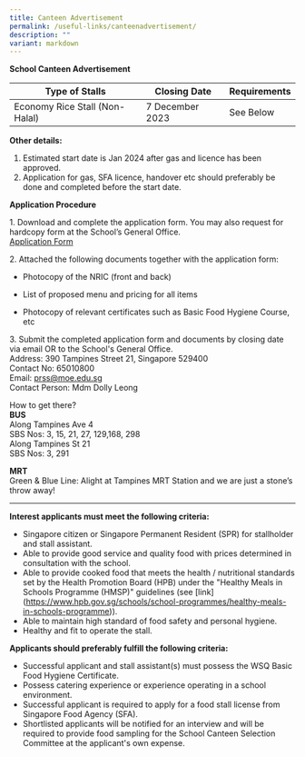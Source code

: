 ```yaml
---
title: Canteen Advertisement
permalink: /useful-links/canteenadvertisement/
description: ""
variant: markdown
---
```

**School Canteen Advertisement**



| Type of Stalls | Closing Date | Requirements|
| -------- | -------- | -------- |
|Economy Rice Stall (Non-Halal)    | 7 December 2023  | See Below  |

**Other details:**

1. Estimated start date is Jan 2024 after gas and licence has been approved.
2. Application for gas, SFA licence, handover etc should preferably be done and completed before the start date. 

**Application Procedure**

1\. Download and complete the application form. You may also request for hardcopy form at the School’s General Office.  
 [Application Form](/files/application%20for%20school%20canteen%20stall.pdf)
 

2\. Attached the following documents together with the application form:

* Photocopy of the NRIC (front and back)

*  List of proposed menu and pricing for all items

* Photocopy of relevant certificates such as Basic Food Hygiene Course, etc

3\. Submit the completed application form and documents by closing date via email OR to the School's General Office.  
Address: 390 Tampines Street 21, Singapore 529400      
Contact No: 65010800  
Email: [prss@moe.edu.sg](mailto:prss@moe.edu.sg)  
Contact Person: Mdm Dolly Leong

How to get there?  
**BUS**  
Along Tampines Ave 4  
SBS Nos: 3, 15, 21, 27, 129,168, 298  
Along Tampines St 21  
SBS Nos: 3, 291

**MRT**  
Green & Blue Line: Alight at Tampines MRT Station and we are just a stone’s throw away!
* * *

**Interest applicants must meet the following criteria:**

* Singapore citizen or Singapore Permanent Resident (SPR) for stallholder and stall assistant.  
* Able to provide good service and quality food with prices determined in consultation with the school.  
* Able to provide cooked food that meets the health / nutritional standards set by the Health Promotion Board (HPB) under the "Healthy Meals in Schools Programme (HMSP)" guidelines (see \[link\](https://www.hpb.gov.sg/schools/school-programmes/healthy-meals-in-schools-programme)).  
* Able to maintain high standard of food safety and personal hygiene.  
* Healthy and fit to operate the stall.  

**Applicants should preferably fulfill the following criteria:**  

* Successful applicant and stall assistant(s) must possess the WSQ Basic Food Hygiene Certificate.  
* Possess catering experience or experience operating in a school environment.  
* Successful applicant is required to apply for a food stall license from Singapore Food Agency (SFA).  
* Shortlisted applicants will be notified for an interview and will be required to provide food sampling for the School Canteen Selection Committee at the applicant's own expense.